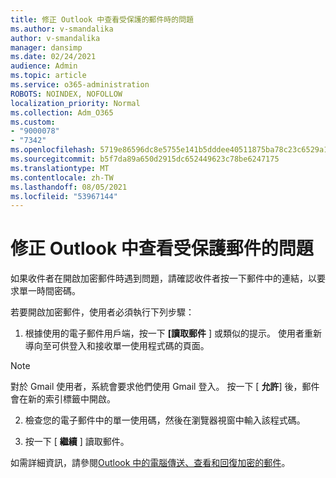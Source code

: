 ```yaml
---
title: 修正 Outlook 中查看受保護的郵件時的問題
ms.author: v-smandalika
author: v-smandalika
manager: dansimp
ms.date: 02/24/2021
audience: Admin
ms.topic: article
ms.service: o365-administration
ROBOTS: NOINDEX, NOFOLLOW
localization_priority: Normal
ms.collection: Adm_O365
ms.custom:
- "9000078"
- "7342"
ms.openlocfilehash: 5719e86596dc8e5755e141b5dddee40511875ba78c23c6529a131e9cab118fc8
ms.sourcegitcommit: b5f7da89a650d2915dc652449623c78be6247175
ms.translationtype: MT
ms.contentlocale: zh-TW
ms.lasthandoff: 08/05/2021
ms.locfileid: "53967144"
---
```

# <a name="fix-problem-of-viewing-protected-message-in-outlook"></a>修正 Outlook 中查看受保護郵件的問題

如果收件者在開啟加密郵件時遇到問題，請確認收件者按一下郵件中的連結，以要求單一時間密碼。

若要開啟加密郵件，使用者必須執行下列步驟：

1. 根據使用的電子郵件用戶端，按一下 **[讀取郵件** ] 或類似的提示。 使用者重新導向至可供登入和接收單一使用程式碼的頁面。

> [!NOTE]
> 對於 Gmail 使用者，系統會要求他們使用 Gmail 登入。 按一下 [ **允許**] 後，郵件會在新的索引標籤中開啟。

2. 檢查您的電子郵件中的單一使用碼，然後在瀏覽器視窗中輸入該程式碼。

3. 按一下 [ **繼續** ] 讀取郵件。

如需詳細資訊，請參閱[Outlook 中的電腦傳送、查看和回復加密的郵件](https://support.microsoft.com/topic/send-view-and-reply-to-encrypted-messages-in-outlook-for-pc-eaa43495-9bbb-4fca-922a-df90dee51980)。


